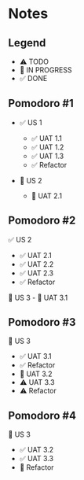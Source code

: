 # Notes

## Legend
- ⚠ TODO
- 🚧 IN PROGRESS
- ✅ DONE

## Pomodoro #1

- ✅ US 1
  - ✅ UAT 1.1
  - ✅ UAT 1.2
  - ✅ UAT 1.3  
  - ✅ Refactor

- 🚧 US 2
  - 🚧 UAT 2.1

## Pomodoro #2

✅  US 2
  - ✅ UAT 2.1
  - ✅ UAT 2.2
  - ✅ UAT 2.3  
  - ✅ Refactor

🚧  US 3
    - 🚧 UAT 3.1


## Pomodoro #3
🚧  US 3
  - ✅ UAT 3.1
  - ✅ Refactor
  - 🚧 UAT 3.2
  - ⚠ UAT 3.3  
  - ⚠ Refactor

## Pomodoro #4
🚧  US 3
  - ✅ UAT 3.2
  - ✅ UAT 3.3  
  - 🚧 Refactor